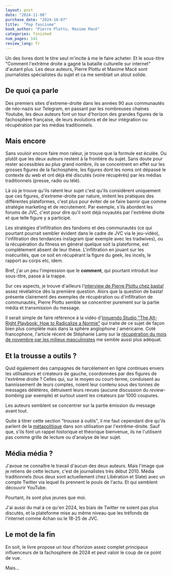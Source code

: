 ```yaml
---
layout: post
date: "2024-11-08"
purchase_date: "2024-10-07"
title:  "Pop fascisme"
book_author: "Pierre Plottu, Maxime Macé"
categories: finished
num_pages: 141
review_lang: fr
---
```


Un des livres dont le titre seul m'incite à me le faire acheter. Et le sous-titre "Comment l'extrême droite a gagné la bataille culturelle sur internet" d'autant plus. Les deux auteurs, Pierre Plottu et Maxime Macé sont journalistes spécialistes du sujet et ca me semblait un atout solide.

## De quoi ça parle

Des premiers sites d'extreme-droite dans les années 90 aux communautés de néo-nazis sur Telegram, en passant par les nombreuses chaines Youtube, les deux auteurs font un tour d'horizon des grandes figures de la fachosphère française, de leurs évolutions et de leur intégration ou récupération par les médias traditionnels.

## Mais encore

Sans vouloir encore faire mon raleur, je trouve que la formule est éculée. Ou plutôt que les deux auteurs restent à la frontière du sujet. Sans doute pour rester accessibles au plus grand nombre, ils se concentrent en effet sur les grosses figures de la fachosphère, les figures dont les noms ont dépassé le contexte du web et ont déjà été discutés (voire récupérés) par les médias traditionnels (presse, radio ou télé).

Là où je trouve qu'ils ratent leur sujet c'est qu'ils considèrent uniquement que ces figures, d'extreme-droite par nature, imitent les pratiques des différentes plateformes, c'est plus pour éviter de se faire bannir que comme stratégie marketing et de recrutement. Par exemple, s'ils abordent les forums de JVC, c'est pour dire qu'il sont déjà noyautés par l'extrême droite et que telle figure y a participé.

Les stratégies d'infiltration des fandoms et des communautés (ce qui pourtant pourrait sembler évident dans le cadre de JVC via le jeu-vidéo), l'infiltration des tendances instagram (par exemple avec les tradwives), ou la récupération du fitness en général quelque soit la plateforme, est complètement absent de leur thèse. L'infiltration en jouant sur les insécurités, que ce soit en récupérant la figure du geek, les incels, le rapport au corps etc, idem.

Bref, j'ai un peu l'impression que le **comment**, qui pourtant introduit leur sous-titre, passe à la trappe.

Sur ces aspects, je trouve d'ailleurs l'[interview de Pierre Plottu chez basta!](https://basta.media/l-extreme-droite-a-gagne-la-bataille-sur-internet-faute-de-combattants-en-face) assez révélatrice dès la première question. Alors que la question de basta! présente clairement des exemples de récupération ou d'infiltration de communautés, Pierre Plottu semble se concentrer purement sur la partie média et transmission du message. 

Il serait simple de faire référence à la vidéo d'[Innuendo Studio "The Alt-Right Playbook: How to Radicalize a Normie"](https://www.youtube.com/watch?v=P55t6eryY3g) qui traite de ce sujet de façon bien plus complète mais dans la sphère anglophone / américaine. Coté francophone, l'article récent de Stéphanie Lamy sur la [récupération du mois de novembre par les milieux masculinistes](https://blogs.mediapart.fr/stephanie-lamy/blog/011124/la-colonisation-du-mois-de-novembre-par-les-milieux-masculinistes) me semble aussi plus adéquat.

## Et la trousse a outils ?

Quid également des campagnes de harcèlement en ligne continues envers les utilisateurs et créateurs de gauche, coordonnées par des figures de l'extrême droite ? Celles qui, sur le moyen ou court-terme, conduisent au bannissement de leurs comptes, noient leur contenu sous des tonnes de messages délétères, détruisent leurs revues (aucune discussion du *review-bombing* par exemple) et surtout usent les créateurs par 1000 coupures.

Les auteurs semblent se concentrer sur la partie émission du message avant tout.

Quite à titrer cette section "trousse à outils", il me faut cependant dire qu'ils parlent de la [métapolitique](https://fr.wikipedia.org/wiki/M%C3%A9tapolitique#M%C3%A9tapolitique_et_gramscisme_de_droite) dans son utilisation par l'extrême-droite. Sauf que, s'ils font un rappel historique et théorique bienvenue, ils ne l'utilisent pas comme grille de lecture ou d'analyse de leur sujet.

## Média média ?

J'avoue ne connaître le travail d'aucun des deux auteurs. Mais l'image que je retiens de cette lecture, c'est de journalistes très début 2010. Média traditionnels (tous deux sont actuellement chez Libération et Slate) avec un compte Twitter via lequel ils prennent le pouls de l'actu. Et qui semblent découvrir YouTube.

Pourtant, ils sont plus jeunes que moi.

J'ai aussi du mal à ce qu'en 2024, les biais de Twitter ne soient pas plus discutés, et la plateforme mise au même niveau que les tréfonds de l'internet comme 4chan ou le 18-25 de JVC.

## Le mot de la fin

En soit, le livre propose un tour d'horizon assez complet principaux influenceurs de la fachosphere de 2024 et peut valoir le coup de ce point de vue.

Mais…